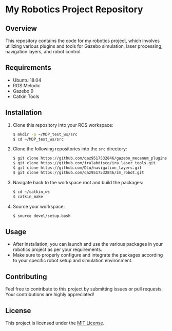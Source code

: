 # My Robotics Project Repository

## Overview

This repository contains the code for my robotics project, which involves utilizing various plugins and tools for Gazebo simulation, laser processing, navigation layers, and robot control.

## Requirements

- Ubuntu 18.04
- ROS Melodic
- Gazebo 9
- Catkin Tools

## Installation

1. Clone this repository into your ROS workspace:
    ```bash
    $ mkdir -p ~/MDP_test_ws/src
    $ cd ~/MDP_test_ws/src
    ```

2. Clone the following repositories into the `src` directory:
    ```bash
    $ git clone https://github.com/qaz9517532846/gazebo_mecanum_plugins.git
    $ git clone https://github.com/iralabdisco/ira_laser_tools.git
    $ git clone https://github.com/DLu/navigation_layers.git
    $ git clone https://github.com/qaz9517532846/zm_robot.git
    ```

3. Navigate back to the workspace root and build the packages:
    ```bash
    $ cd ~/catkin_ws
    $ catkin_make
    ```

4. Source your workspace:
    ```bash
    $ source devel/setup.bash
    ```

## Usage

- After installation, you can launch and use the various packages in your robotics project as per your requirements.
- Make sure to properly configure and integrate the packages according to your specific robot setup and simulation environment.

## Contributing

Feel free to contribute to this project by submitting issues or pull requests. Your contributions are highly appreciated!

## License

This project is licensed under the [MIT License](LICENSE).

